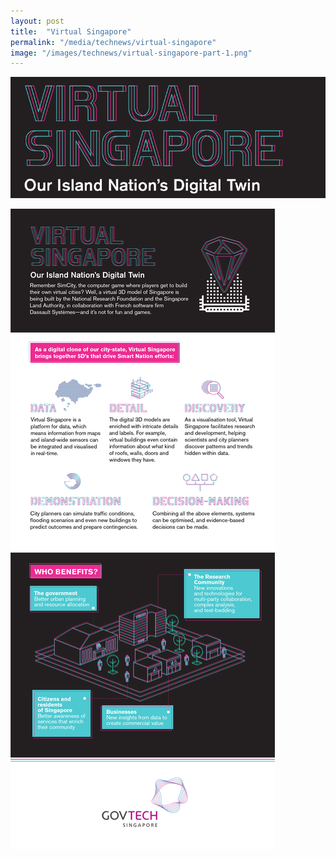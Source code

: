 ```yaml
---
layout: post
title:  "Virtual Singapore"
permalink: "/media/technews/virtual-singapore"
image: "/images/technews/virtual-singapore-part-1.png"
---
```


![Virtual Singapore](/images/technews/virtual-singapore-part-1.png)

![Virtual Singapore](/images/technews/virtual-singapore-part-2.png)
